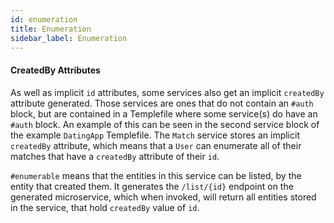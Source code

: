```yaml
---
id: enumeration
title: Enumeration
sidebar_label: Enumeration
---
```


#### CreatedBy Attributes

As well as implicit `id` attributes, some services also get an implicit `createdBy` attribute generated. Those services are ones that do not contain an `#auth` block, but are contained in a Templefile where some service(s) do have an `#auth` block. An example of this can be seen in the second service block of the example `DatingApp` Templefile. The `Match` service stores an implicit `createdBy` attribute, which means that a `User` can enumerate all of their matches that have a `createdBy` attribute of their `id`. 

`#enumerable` means that the entities in this service can be listed, by the entity that created them. It generates the `/list/{id}` endpoint on the generated microservice, which when invoked, will return all entities stored in the service, that hold `createdBy` value of `id`.